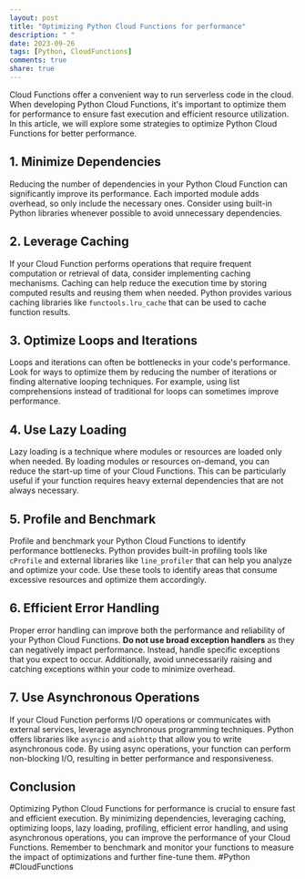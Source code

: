 ```yaml
---
layout: post
title: "Optimizing Python Cloud Functions for performance"
description: " "
date: 2023-09-26
tags: [Python, CloudFunctions]
comments: true
share: true
---
```


Cloud Functions offer a convenient way to run serverless code in the cloud. When developing Python Cloud Functions, it's important to optimize them for performance to ensure fast execution and efficient resource utilization. In this article, we will explore some strategies to optimize Python Cloud Functions for better performance.

## 1. Minimize Dependencies

Reducing the number of dependencies in your Python Cloud Function can significantly improve its performance. Each imported module adds overhead, so only include the necessary ones. Consider using built-in Python libraries whenever possible to avoid unnecessary dependencies.

## 2. Leverage Caching

If your Cloud Function performs operations that require frequent computation or retrieval of data, consider implementing caching mechanisms. Caching can help reduce the execution time by storing computed results and reusing them when needed. Python provides various caching libraries like `functools.lru_cache` that can be used to cache function results.

## 3. Optimize Loops and Iterations

Loops and iterations can often be bottlenecks in your code's performance. Look for ways to optimize them by reducing the number of iterations or finding alternative looping techniques. For example, using list comprehensions instead of traditional for loops can sometimes improve performance.

## 4. Use Lazy Loading

Lazy loading is a technique where modules or resources are loaded only when needed. By loading modules or resources on-demand, you can reduce the start-up time of your Cloud Functions. This can be particularly useful if your function requires heavy external dependencies that are not always necessary.

## 5. Profile and Benchmark

Profile and benchmark your Python Cloud Functions to identify performance bottlenecks. Python provides built-in profiling tools like `cProfile` and external libraries like `line_profiler` that can help you analyze and optimize your code. Use these tools to identify areas that consume excessive resources and optimize them accordingly.

## 6. Efficient Error Handling

Proper error handling can improve both the performance and reliability of your Python Cloud Functions. **Do not use broad exception handlers** as they can negatively impact performance. Instead, handle specific exceptions that you expect to occur. Additionally, avoid unnecessarily raising and catching exceptions within your code to minimize overhead.

## 7. Use Asynchronous Operations

If your Cloud Function performs I/O operations or communicates with external services, leverage asynchronous programming techniques. Python offers libraries like `asyncio` and `aiohttp` that allow you to write asynchronous code. By using async operations, your function can perform non-blocking I/O, resulting in better performance and responsiveness.

## Conclusion

Optimizing Python Cloud Functions for performance is crucial to ensure fast and efficient execution. By minimizing dependencies, leveraging caching, optimizing loops, lazy loading, profiling, efficient error handling, and using asynchronous operations, you can improve the performance of your Cloud Functions. Remember to benchmark and monitor your functions to measure the impact of optimizations and further fine-tune them. #Python #CloudFunctions